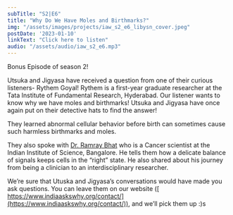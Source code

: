 ```yaml
---
subTitle: "S2|E6" 
title: "Why Do We Have Moles and Birthmarks?"
img: "/assets/images/projects/iaw_s2_e6_libysn_cover.jpeg"
postDate: '2023-01-10'
linkText: "Click here to listen"
audio: "/assets/audio/iaw_s2_e6.mp3"
---
```

Bonus Episode of season 2! 

Utsuka and Jigyasa have received a question from one of their curious listeners- Rythem Goyal! Rythem is a first-year graduate researcher at the Tata Institute of Fundamental Research, Hyderabad. Our listener wants to know why we have moles and birthmarks! Utsuka and Jigyasa have once again put on their detective hats to find the answer! 

They learned abnormal cellular behavior before birth can sometimes cause such harmless birthmarks and moles. 

They also spoke with [Dr. Ramray Bhat](https://morphogenesisiisc.wixsite.com/home) who is a Cancer scientist at the Indian Institute of Science, Bangalore. He tells them how a delicate balance of signals keeps cells in the “right” state. He also shared about his journey from being a clinician to an interdisciplinary researcher.
  
We’re sure that Utuska and Jigyasa’s conversations would have made you ask questions. You can leave them on our website ([ https://www.indiaaskswhy.org/contact/](https://www.indiaaskswhy.org/contact/)), and we’ll pick them up :)s